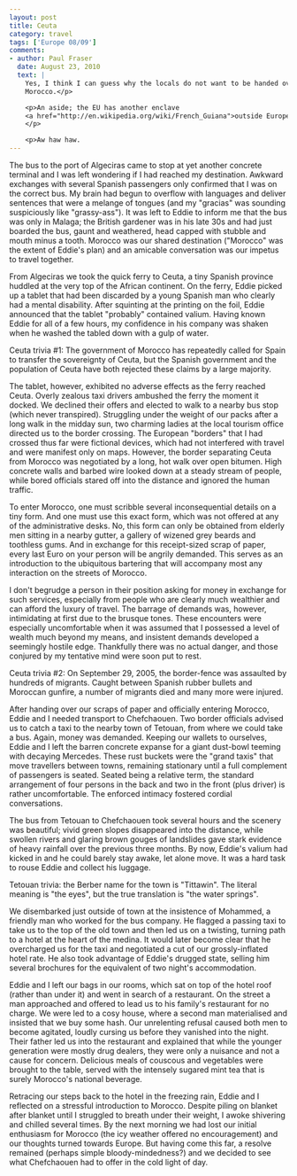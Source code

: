```yaml
---
layout: post
title: Ceuta
category: travel
tags: ['Europe 08/09']
comments:
- author: Paul Fraser
  date: August 23, 2010
  text: |
    Yes, I think I can guess why the locals do not want to be handed over to
    Morocco.</p>

    <p>An aside; the EU has another enclave
    <a href="http://en.wikipedia.org/wiki/French_Guiana">outside Europe</a>.
    </p>

    <p>Aw haw haw.
---
```


The bus to the port of Algeciras came to stop at yet another concrete terminal
and I was left wondering if I had reached my destination.
Awkward exchanges with several Spanish passengers only confirmed that I was on
the correct bus.
My brain had begun to overflow with languages and deliver sentences that were
a melange of tongues (and my "gracias" was sounding suspiciously like
"grassy-ass").
It was left to Eddie to inform me that the bus was only in Malaga; the
British gardener was in his late 30s and had just boarded the bus, gaunt and
weathered, head capped with stubble and mouth minus a tooth.
Morocco was our shared destination ("Morocco" was the extent of Eddie's plan)
and an amicable conversation was our impetus to travel together.

From Algeciras we took the quick ferry to Ceuta, a tiny Spanish province
huddled at the very top of the African continent.
On the ferry, Eddie picked up a tablet that had been discarded by a young
Spanish man who clearly had a mental disability.
After squinting at the printing on the foil, Eddie announced that the tablet
"probably" contained valium.
Having known Eddie for all of a few hours, my confidence in his company was
shaken when he washed the tabled down with a gulp of water.

Ceuta trivia #1: The government of Morocco has repeatedly called for Spain to
transfer the sovereignty of Ceuta, but the Spanish government and the
population of Ceuta have both rejected these claims by a large majority.

The tablet, however, exhibited no adverse effects as the ferry reached Ceuta.
Overly zealous taxi drivers ambushed the ferry the moment it docked.
We declined their offers and elected to walk to a nearby bus stop (which never
transpired).
Struggling under the weight of our packs after a long walk in the midday sun,
two charming ladies at the local tourism office directed us to the border
crossing.
The European "borders" that I had crossed thus far were fictional devices,
which had not interfered with travel and were manifest only on maps.
However, the border separating Ceuta from Morocco was negotiated by a long,
hot walk over open bitumen.
High concrete walls and barbed wire looked down at a steady stream of people,
while bored officials stared off into the distance and ignored the human
traffic.

To enter Morocco, one must scribble several inconsequential details on a tiny
form.
And one must use this exact form, which was not offered at any of the
administrative desks.
No, this form can only be obtained from elderly men sitting in a nearby
gutter, a gallery of wizened grey beards and toothless gums.
And in exchange for this receipt-sized scrap of paper, every last Euro on your
person will be angrily demanded.
This serves as an introduction to the ubiquitous bartering that will accompany
most any interaction on the streets of Morocco.

I don't begrudge a person in their position asking for money in exchange for
such services, especially from people who are clearly much wealthier and can
afford the luxury of travel.
The barrage of demands was, however, intimidating at first due to the brusque
tones.
These encounters were especially uncomfortable when it was assumed that I
possessed a level of wealth much beyond my means, and insistent demands
developed a seemingly hostile edge.
Thankfully there was no actual danger, and those conjured by my tentative mind
were soon put to rest.

Ceuta trivia #2: On September 29, 2005, the border-fence was assaulted by
hundreds of migrants.
Caught between Spanish rubber bullets and Moroccan gunfire, a number of
migrants died and many more were injured.

After handing over our scraps of paper and officially entering Morocco, Eddie
and I needed transport to Chefchaouen.
Two border officials advised us to catch a taxi to the nearby town of
Tetouan, from where we could take a bus.
Again, money was demanded.
Keeping our wallets to ourselves, Eddie and I left the barren concrete expanse
for a giant dust-bowl teeming with decaying Mercedes.
These rust buckets were the "grand taxis" that move travellers between towns,
remaining stationary until a full complement of passengers is seated.
Seated being a relative term, the standard arrangement of four persons in the
back and two in the front (plus driver) is rather uncomfortable.
The enforced intimacy fostered cordial conversations.

The bus from Tetouan to Chefchaouen took several hours and the scenery was
beautiful; vivid green slopes disappeared into the distance, while swollen
rivers and glaring brown gouges of landslides gave stark evidence of heavy
rainfall over the previous three months.
By now, Eddie's valium had kicked in and he could barely stay awake, let alone
move.
It was a hard task to rouse Eddie and collect his luggage.

Tetouan trivia: the Berber name for the town is "Tittawin".
The literal meaning is "the eyes", but the true translation is "the water
springs".

We disembarked just outside of town at the insistence of Mohammed, a friendly
man who worked for the bus company.
He flagged a passing taxi to take us to the top of the old town and then led
us on a twisting, turning path to a hotel at the heart of the medina.
It would later become clear that he overcharged us for the taxi and negotiated
a cut of our grossly-inflated hotel rate.
He also took advantage of Eddie's drugged state, selling him several brochures
for the equivalent of two night's accommodation.

Eddie and I left our bags in our rooms, which sat on top of the hotel roof
(rather than under it) and went in search of a restaurant.
On the street a man approached and offered to lead us to his family's
restaurant for no charge.
We were led to a cosy house, where a second man materialised and insisted that
we buy some hash.
Our unrelenting refusal caused both men to become agitated, loudly cursing us
before they vanished into the night.
Their father led us into the restaurant and explained that while the younger
generation were mostly drug dealers, they were only a nuisance and not a cause
for concern.
Delicious meals of couscous and vegetables were brought to the table, served
with the intensely sugared mint tea that is surely Morocco's national
beverage.

Retracing our steps back to the hotel in the freezing rain, Eddie and I
reflected on a stressful introduction to Morocco.
Despite piling on blanket after blanket until I struggled to breath under
their weight, I awoke shivering and chilled several times.
By the next morning we had lost our initial enthusiasm for Morocco (the icy
weather offered no encouragement) and our thoughts turned towards Europe.
But having come this far, a resolve remained (perhaps simple
bloody-mindedness?) and we decided to see what Chefchaouen had to offer in the
cold light of day.
